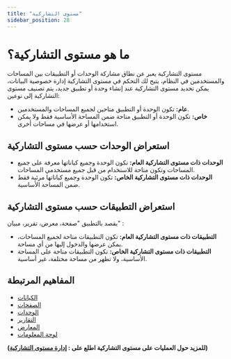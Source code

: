 ```yaml
---
title: "مستوى التشاركية"
sidebar_position: 28
---
```


# ما هو مستوى التشاركية؟
مستوى التشاركية يعبر عن نطاق مشاركة الوحدات أو التطبيقات بين المساحات والمستخدمين في النظام، يتيح لك التحكم في مستوى التشاركية إدارة خصوصية البيانات، يمكن تحديد مستوى التشاركية عند إنشاء وحدة أو تطبيق جديد، يتم تصنيف مستوى التشاركية إلى نوعين:

- **عام:** تكون الوحدة أو التطبيق متاحين لجميع المساحات والمستخدمين.
- **خاص:** تكون الوحدة أو التطبيق متاحة ضمن المساحة الأساسية فقط ولا يمكن استخدامها أو عرضها في مساحات أخرى.

## استعراض الوحدات حسب مستوى التشاركية
- **الوحدات ذات مستوى التشاركية العام:** تكون الوحدة وجميع كياناتها معرفة على جميع المساحات وتكون متاحة للاستخدام من قبل جميع مستخدمي المساحات.
- **الوحدات ذات مستوى التشاركية الخاص:** تكون الوحدة وجميع كياناتها مرئية فقط ضمن المساحة الأساسية.

## استعراض التطبيقات حسب مستوى التشاركية
يقصد بالتطبيق "صفحة، معرض، تقرير، مبيان" :
- **التطبيقات ذات مستوى التشاركية العام:** تكون التطبيقات متاحة لجميع المساحات، يمكن عرضها والدخول إليها من أي مساحة.
- **التطبيقات ذات مستوى التشاركية الخاص:** تكون التطبيقات متاحة على المساحة الأساسية، ولا تظهر من مساحة مختلفة، غير أساسية.

## المفاهيم المرتبطة 
- [الكيانات](./entities.md)
- [الصفحات](./pages.md)
- [الوحدات](./modules.md)
- [التقارير](./reports.md)
- [المعارض](./views.md)
- [لوحة المعلومات](./dashboards.md)

**(للمزيد حول العمليات على مستوى التشاركية اطلع على : [إدارة مستوى التشاركية](../../data-management/sharing-level.md))**
